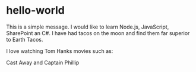 # hello-world

This is a simple message. I would like to learn Node.js, JavaScript, SharePoint an C#. I have had tacos on the moon and find them far superior to Earth Tacos.

I love watching Tom Hanks movies such as:

Cast Away and Captain Phillip
